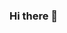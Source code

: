 ### Hi there 👋

<!--
**jps27CSE/jps27CSE** is a ✨ _special_ ✨ repository because its `README.md` (this file) appears on your GitHub profile.

https://www.linkedin.com/in/jps27cse/

Here are some ideas to get you started:

- 🔭 I’m currently working on ...
- 🌱 I’m currently learning ... C++
- 👯 I’m looking to collaborate on ...
- 🤔 I’m looking for help with ...
- 💬 Ask me about ...
- 📫 How to reach me: ...
- 😄 Pronouns: ...
- ⚡ Fun fact: ...
-->

